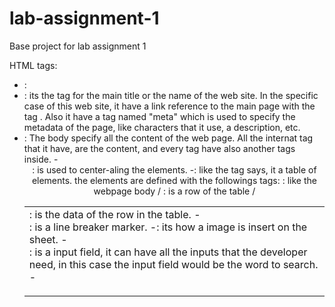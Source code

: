 # lab-assignment-1
Base project for lab assignment 1

HTML tags:
- <HTML>:

- <Head>: its the tag for the main title or the name of the web site. In the specific case of this web site, it have a link reference to the main page with the tag <link>. Also it have a tag named "meta" which is used to specify the metadata of the page, like characters that it use, a description, etc. 

- <Body>: The body specify all the content of the web page. All the internat tag that it have, are the content, and every tag have also another tags inside. 
	-<center>: is used to center-aling the elements. 
	-<table>: like the tag says, it a table of elements. the elements are defined with the followings tags: <tbody>: like the webpage body / <tr>: is a row of the table / <td>: is the data of the row in the table. 
	-<br>: is a line breaker marker. 
	-<img>: its how a image is insert on the sheet. 
	-<form>: is a input field, it can have all the inputs that the developer need, in this case the input field would be the word to search.
	-<script>: is used to defined a JavaScript, either contains scripting statements or to point an external script file. 

Sources files:
-News: it conteins all the specifications of the structure of the tables and the metadata of the html tag. in the structure of the <tr> we can find the "id", the "style" (height, colors, etc), the possition and the class name if it have. 

-hn.js....: has defined all the JavaScript functions of the web site.
-news.css: describe the style presentation document. Is the style sheet document. 
- .gif: Is all of the images used in the site.

XHR: The XMLHttpRequest is an API in the objects forms whose methods transfer data between the browser and the server. The file transfer is queared since the moment that you enter to the web site, starting with the "news" file document with the structure of the page, then the main image, then the funccions, the css file and finally another image (in this case).

Security Certificate:
-emitted by: COMODO RSA Domain Validation Secure Server CA
-Valid from 8/21/2014 to 8/21/2019 